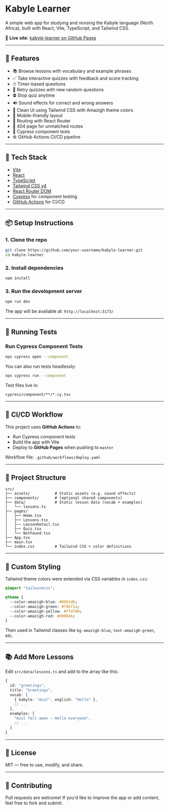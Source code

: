 # Kabyle Learner

A simple web app for studying and revising the Kabyle language (North Africa), built with React, Vite, TypeScript, and Tailwind CSS.

🔗 **Live site**: [kabyle-learner on GitHub Pages](https://your-username.github.io/kabyle-learner/)

---

## 🚀 Features

- 📚 Browse lessons with vocabulary and example phrases
- ✅ Take interactive quizzes with feedback and score tracking
- ⏱ Timer-based questions
- 🔁 Retry quizzes with new random questions
- ⛔ Stop quiz anytime
- 🔊 Sound effects for correct and wrong answers
- 🎨 Clean UI using Tailwind CSS with Amazigh theme colors
- 📱 Mobile-friendly layout
- 🧭 Routing with React Router
- 🚫 404 page for unmatched routes
- 🧪 Cypress component tests
- ⚙️ GitHub Actions CI/CD pipeline

---

## 💪 Tech Stack

- [Vite](https://vite.dev/)
- [React](https://reactjs.org/)
- [TypeScript](https://www.typescriptlang.org/)
- [Tailwind CSS v4](https://tailwindcss.com/)
- [React Router DOM](https://reactrouter.com/)
- [Cypress](https://www.cypress.io/) for component testing
- [GitHub Actions](https://github.com/features/actions) for CI/CD

---

## 📦 Setup Instructions

### 1. Clone the repo

```bash
git clone https://github.com/your-username/kabyle-learner.git
cd kabyle-learner
```

### 2. Install dependencies

```bash
npm install
```

### 3. Run the development server

```bash
npm run dev
```

The app will be available at: `http://localhost:5173/`

---

## 🧪 Running Tests

### Run Cypress Component Tests

```bash
npx cypress open --component
```

You can also run tests headlessly:

```bash
npx cypress run --component
```

Test files live in:

```
cypress/component/**/*.cy.tsx
```

---

## 🔄 CI/CD Workflow

This project uses **GitHub Actions** to:

- Run Cypress component tests
- Build the app with Vite
- Deploy to **GitHub Pages** when pushing to `master`

Workflow file: `.github/workflows/deploy.yaml`

---

## 🧺 Project Structure

```
src/
├── assets/           # Static assets (e.g. sound effects)
├── components/       # (optional shared components)
├── data/             # Static lesson data (vocab + examples)
│   └── lessons.ts
├── pages/
│   ├── Home.tsx
│   ├── Lessons.tsx
│   ├── LessonDetail.tsx
│   ├── Quiz.tsx
│   └── NotFound.tsx
├── App.tsx
├── main.tsx
└── index.css         # Tailwind CSS + color definitions
```

---

## 🎨 Custom Styling

Tailwind theme colors were extended via CSS variables in `index.css`:

```css
@import "tailwindcss";

@theme {
  --color-amazigh-blue: #0091db;
  --color-amazigh-green: #79bf1a;
  --color-amazigh-yellow: #ffd700;
  --color-amazigh-red: #d0004b;
}
```

Then used in Tailwind classes like `bg-amazigh-blue`, `text-amazigh-green`, etc.

---

## 📚 Add More Lessons

Edit `src/data/lessons.ts` and add to the array like this:

```ts
{
  id: "greetings",
  title: "Greetings",
  vocab: [
    { kabyle: "Azul", english: "Hello" },
    // ...
  ],
  examples: [
    "Azul fell-awen — Hello everyone",
    // ...
  ]
}
```

---

## 📝 License

MIT — free to use, modify, and share.

---

## 🤝 Contributing

Pull requests are welcome! If you'd like to improve the app or add content, feel free to fork and submit.

